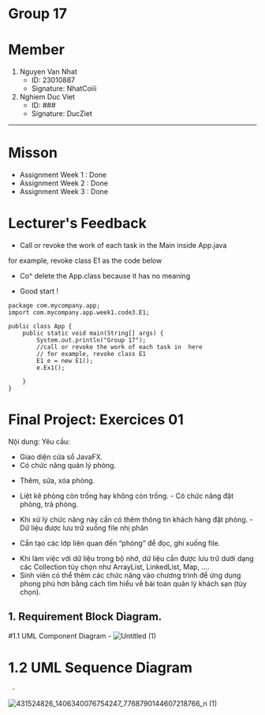 # Group 17

# Member
1. Nguyen Van Nhat
   - ID: 23010887
   - Signature: NhatCoiii
3. Nghiem Duc Viet
   - ID: ###
   - Signature: DucZiet
   

------------------------------------------------------------------

# Misson
  -  Assignment Week 1 : Done
  -  Assignment Week 2 : Done
  -  Assignment Week 3 : Done

# Lecturer's Feedback

+ Call or revoke the work of each task in  the Main inside App.java

for example, revoke class E1 as the code below
+ Co^ delete the App.class because it has no meaning

+ Good start !
```
package com.mycompany.app;
import com.mycompany.app.week1.code3.E1;

public class App {
    public static void main(String[] args) {
        System.out.println("Group 17");
        //call or revoke the work of each task in  here
        // for example, revoke class E1
        E1 e = new E1();
        e.Ex1();

    }
}

```

# Final Project: Exercices 01
Nội dung:
  Yêu cầu:
- Giao diện cửa sổ JavaFX.
- Có chức năng quản lý phòng.

+ Thêm, sửa, xóa phòng.

+ Liệt kê phòng còn trống hay không còn trống. - Có chức năng đặt phòng, trả phòng.

+ Khi xử lý chức năng này cần có thêm thông tin khách hàng đặt phòng. - Dữ liệu được lưu trữ xuống file nhị phân

+ Cần tạo các lớp liên quan đến “phòng” để đọc, ghi xuống file.
- Khi làm việc với dữ liệu trong bộ nhớ, dữ liệu cần được lưu trữ dưới dạng các Collection tùy chọn như ArrayList, LinkedList, Map, ....
- Sinh viên có thể thêm các chức năng vào chương trình để ứng dụng phong phú hơn bằng cách tìm hiểu về bài toán quản lý khách sạn (tùy chọn).


## 1. Requirement Block Diagram.
   #1.1 UML Component Diagram
      -
    ![Untitled (1)](https://github.com/nhatcoi/project_java/assets/92137849/09fb3498-eea8-475c-a442-62666d419447)

   # 1.2 UML Sequence Diagram
     - 
   ![431524826_1406340076754247_7768790144607218766_n (1)](https://github.com/nhatcoi/project_java/assets/92137849/12079097-fa42-4223-a853-06dbe0a33759)




